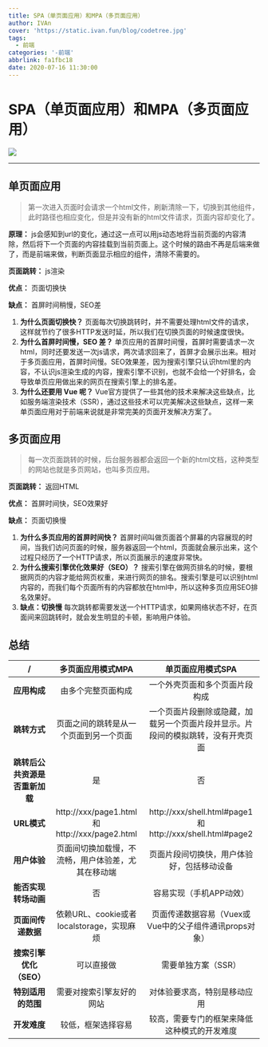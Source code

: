 ```yaml
---
title: SPA（单页面应用）和MPA（多页面应用）
author: IVAn
cover: 'https://static.ivan.fun/blog/codetree.jpg'
tags:
  - 前端
categories: '-前端'
abbrlink: fa1fbc18
date: 2020-07-16 11:30:00
---
```

# SPA（单页面应用）和MPA（多页面应用）

![](https://static.ivan.fun/blog/spa1.webp)

---

## 单页面应用
>第一次进入页面时会请求一个html文件，刷新清除一下，切换到其他组件，此时路径也相应变化，但是并没有新的html文件请求，页面内容却变化了。

**原理：** js会感知到url的变化，通过这一点可以用js动态地将当前页面的内容清除，然后将下一个页面的内容挂载到当前页面上。这个时候的路由不再是后端来做了，而是前端来做，判断页面显示相应的组件，清除不需要的。

**页面跳转：** js渲染

**优点：** 页面切换快

**缺点：** 首屏时间稍慢，SEO差

1. **为什么页面切换快？**
   页面每次切换跳转时，并不需要处理html文件的请求，这样就节约了很多HTTP发送时延，所以我们在切换页面的时候速度很快。
2. **为什么首屏时间慢，SEO 差？**
   单页应用的首屏时间慢，首屏时需要请求一次html，同时还要发送一次js请求，两次请求回来了，首屏才会展示出来。相对于多页面应用，首屏时间慢。SEO效果差，因为搜索引擎只认识html里的内容，不认识js渲染生成的内容，搜索引擎不识别，也就不会给一个好排名，会导致单页应用做出来的网页在搜索引擎上的排名差。
3. **为什么还要用 Vue 呢？**
   Vue官方提供了一些其他的技术来解决这些缺点，比如服务端渲染技术（SSR），通过这些技术可以完美解决这些缺点，这样一来单页面应用对于前端来说就是非常完美的页面开发解决方案了。

## 多页面应用
>每一次页面跳转的时候，后台服务器都会返回一个新的html文档，这种类型的网站也就是多页网站，也叫多页应用。

**页面跳转：** 返回HTML

**优点：** 首屏时间快，SEO效果好

**缺点：** 页面切换慢

1. **为什么多页应用的首屏时间快？**
   首屏时间叫做页面首个屏幕的内容展现的时间，当我们访问页面的时候，服务器返回一个html，页面就会展示出来，这个过程只经历了一个HTTP请求，所以页面展示的速度非常快。
2. **为什么搜索引擎优化效果好（SEO）？**
   搜索引擎在做网页排名的时候，要根据网页的内容才能给网页权重，来进行网页的排名。搜索引擎是可以识别html内容的，而我们每个页面所有的内容都放在html中，所以这种多页应用SEO排名效果好。
3. **缺点：切换慢**
   每次跳转都需要发送一个HTTP请求，如果网络状态不好，在页面间来回跳转时，就会发生明显的卡顿，影响用户体验。

## 总结

**/**|**多页面应用模式MPA**|**单页面应用模式SPA**
:--:|:--:|:--:
**应用构成**|由多个完整页面构成|一个外壳页面和多个页面片段构成
**跳转方式**|页面之间的跳转是从一个页面到另一个页面|一个页面片段删除或隐藏，加载另一个页面片段并显示。片段间的模拟跳转，没有开壳页面
**跳转后公共资源是否重新加载**|是|否
**URL模式**|http://xxx/page1.html和http://xxx/page2.html|http://xxx/shell.html#page1和http://xxx/shell.html#page2
**用户体验**|页面间切换加载慢，不流畅，用户体验差，尤其在移动端|页面片段间切换快，用户体验好，包括移动设备
**能否实现转场动画**|否|	容易实现（手机APP动效）
**页面间传递数据**|依赖URL、cookie或者localstorage，实现麻烦|页面传递数据容易（Vuex或Vue中的父子组件通讯props对象）
**搜索引擎优化（SEO）**|可以直接做|需要单独方案（SSR）
**特别适用的范围**|	需要对搜索引擎友好的网站|对体验要求高，特别是移动应用
**开发难度**|较低，框架选择容易|较高，需要专门的框架来降低这种模式的开发难度
